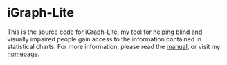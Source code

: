 # iGraph-Lite

This is the source code for iGraph-Lite, my tool for helping blind and
visually impaired people gain access to the information contained in
statistical charts. For more information, please read the
[manual](http://www.inf.udec.cl/~leo/ig.pdf), or visit my
[homepage](http://leoferres.github.io/research/igraph.html).
